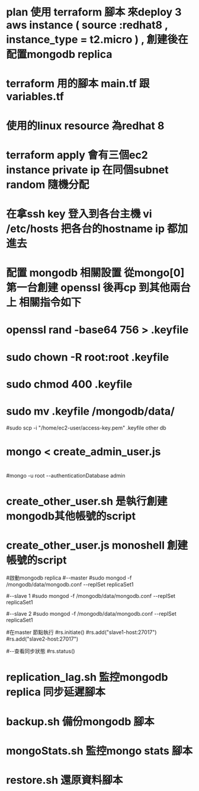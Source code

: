 # plan 使用 terraform 腳本 來deploy 3 aws instance ( source :redhat8 , instance_type = t2.micro ) , 創建後在配置mongodb replica 


# terraform 用的腳本 main.tf 跟 variables.tf 
# 使用的linux resource 為redhat 8
# terraform apply  會有三個ec2 instance  private ip 在同個subnet random 隨機分配  
# 在拿ssh key 登入到各台主機 vi /etc/hosts 把各台的hostname ip 都加進去
# 配置 mongodb 相關設置 從mongo[0] 第一台創建 openssl 後再cp 到其他兩台上 相關指令如下
#                openssl rand -base64 756 > .keyfile
#                sudo chown -R root:root .keyfile
#                sudo chmod 400 .keyfile
#                sudo mv .keyfile /mongodb/data/  
#sudo scp -i "/home/ec2-user/access-key.pem" .keyfile other db

# mongo < create_admin_user.js

#
#mongo -u root --authenticationDatabase admin

# create_other_user.sh 是執行創建mongodb其他帳號的script

# create_other_user.js monoshell 創建帳號的script

#啟動mongodb replica 
#--master 
#sudo mongod -f /mongodb/data/mongodb.conf --replSet replicaSet1

#--slave 1 
#sudo mongod -f /mongodb/data/mongodb.conf --replSet replicaSet1

#--slave 2
#sudo mongod -f /mongodb/data/mongodb.conf --replSet replicaSet1

#在master 節點執行
#rs.initiate()
#rs.add("slave1-host:27017")
#rs.add("slave2-host:27017")

#--查看同步狀態
#rs.status()



# replication_lag.sh 監控mongodb replica 同步延遲腳本

# backup.sh 備份mongodb 腳本

# mongoStats.sh 監控mongo stats 腳本

# restore.sh 還原資料腳本

